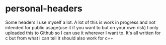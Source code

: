 # personal-headers
Some headers I use myself a lot. A lot of this is work in progress and not intended for public usage(use it if you want to but on your own risk)  I only uploaded this to Github so I can use it wherever I want to. It's all written for c but from what i can tell it should also work for c++


